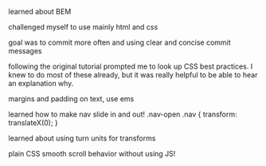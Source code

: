 learned about BEM

challenged myself to use mainly html and css

goal was to commit more often and using clear and concise commit messages

following the original tutorial prompted me to look up CSS best practices. I knew to do most of these already, but it was really helpful to be able to hear an explanation why.

margins and padding on text, use ems 

learned how to make nav slide in and out!
    .nav-open .nav {
        transform: translateX(0);
    }


learned about using turn units for transforms

plain CSS smooth scroll behavior without using JS!